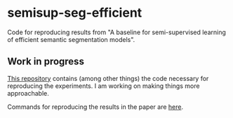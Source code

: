 # semisup-seg-efficient
Code for reproducing results from "A baseline for semi-supervised learning of efficient semantic segmentation models".

## Work in progress
[This repository](https://github.com/Ivan1248/Vidlu) contains (among other things) the code necessary for reproducing the experiments. I am working on making things more approachable.

Commands for reproducing the results in the paper are [here](https://github.com/Ivan1248/Vidlu/tree/master/scripts/papers/semisup_efficient_mva21).
